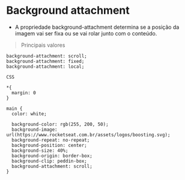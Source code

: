 
# Background attachment

* A propriedade background-attachment determina se a posição da imagem vai ser fixa ou se vai rolar junto com o conteúdo.

> Principais valores 

```
background-attachment: scroll;
background-attachment: fixed;
background-attachment: local;
```

```
CSS 

*{
  margin: 0
}

main {
  color: white; 
 
  background-color: rgb(255, 200, 50);
  background-image: url(https://www.rocketseat.com.br/assets/logos/boosting.svg); 
  background-repeat: no-repeat;
  background-position: center;
  background-size: 40%;
  background-origin: border-box;
  background-clip: peddin-box;
  background-attachment: scroll;
}

```
